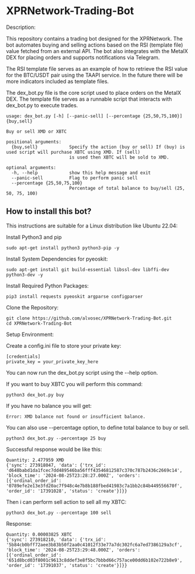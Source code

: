 # XPRNetwork-Trading-Bot

Description:

This repository contains a trading bot designed for the XPRNetwork. The bot automates buying and selling actions based on the RSI (template file) value fetched from an external API. The bot also integrates with the MetalX DEX for placing orders and supports notifications via Telegram.

The RSI template file serves as an example of how to retrieve the RSI value for the BTC/USDT pair using the TAAPI service. In the future there will be more indicators included as template files.

The dex_bot.py file is the core script used to place orders on the MetalX DEX. The template file serves as a runnable script that interacts with dex_bot.py to execute trades.

```
usage: dex_bot.py [-h] [--panic-sell] [--percentage {25,50,75,100}] {buy,sell}

Buy or sell XMD or XBTC

positional arguments:
  {buy,sell}            Specify the action (buy or sell) If (buy) is used script will purchase XBTC using XMD. If (sell)
                        is used then XBTC will be sold to XMD.

optional arguments:
  -h, --help            show this help message and exit
  --panic-sell          Flag to perform panic sell
  --percentage {25,50,75,100}
                        Percentage of total balance to buy/sell (25, 50, 75, 100)
```

## How to install this bot?

This instructions are suitable for a Linux distribution like Ubuntu 22.04:

Install Python3 and pip
```
sudo apt-get install python3 python3-pip -y
```
Install System Dependencies for pyeoskit:

`sudo apt-get install git build-essential libssl-dev libffi-dev python3-dev -y`

Install Required Python Packages:

`pip3 install requests pyeoskit argparse configparser`

Clone the Repository:

```
git clone https://github.com/alvosec/XPRNetwork-Trading-Bot.git
cd XPRNetwork-Trading-Bot
```

Setup Environment:

Create a config.ini file to store your private key:

```
[credentials]
private_key = your_private_key_here
```

You can now run the dex_bot.py script using the --help option.

If you want to buy XBTC you will perform this command:

`python3 dex_bot.py buy`

If you have no balance you will get:

`Error: XMD balance not found or insufficient balance.`

You can also use --percentage option, to define total balance to buy or sell.

`python3 dex_bot.py --percentage 25 buy`

Successful response would be like this:

```
Quantity: 2.477959 XMD
{'sync': 273918047, 'data': {'trx_id': 'd648babd1da1fcec7dd489546ba56fff43546812587c370c787b2436c2669c14', 'block_time': '2024-08-25T23:28:27.000Z', 'orders': [{'ordinal_order_id': '0789efe2e13e3fd20ac7f948c4e7b8b188fbed41983c7a1bb2c84b449556670f', 'order_id': '17391028', 'status': 'create'}]}}
```

Then i can perform sell action to sell all my XBTC:

`python3 dex_bot.py --percentage 100 sell`

Response:

```
Quantity: 0.00003825 XBTC
{'sync': 273918210, 'data': {'trx_id': '5b84cb0bff72aee3b83b50f2aa0c41012f33e77a7dc302fc6a7ed7386129a3cf', 'block_time': '2024-08-25T23:29:48.000Z', 'orders': [{'ordinal_order_id': '651d8bcd03f8001c9613c8ddef3e8f5bc7bbbd66c757ace00dd6b102e722b8e9', 'order_id': '17391037', 'status': 'create'}]}}
```

